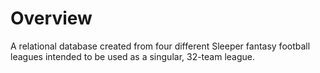 # Overview

A relational database created from four different Sleeper fantasy football leagues intended to be used as a singular, 32-team league.
